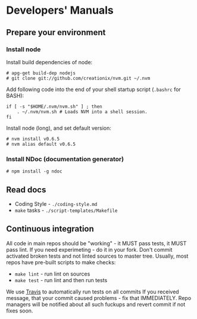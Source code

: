 Developers' Manuals
===================

## Prepare your environment

### Install node

Install build dependencies of node:

    # apg-get build-dep nodejs
    # git clone git://github.com/creationix/nvm.git ~/.nvm

Add following code into the end of your shell startup script (`.bashrc` for BASH):

    if [ -s "$HOME/.nvm/nvm.sh" ] ; then
        . ~/.nvm/nvm.sh # Loads NVM into a shell session.
    fi

Install node (long), and set default version:

    # nvm install v0.6.5
    # nvm alias default v0.6.5

### Install NDoc (documentation generator)

    # npm install -g ndoc

## Read docs

- Coding Style - `./coding-style.md`
- `make` tasks - `./script-templates/Makefile`

## Continuous integration

All code in main repos should be "working" - it MUST pass tests, it MUST pass lint. If you
need experimeting - do it in your fork. Don't commit activated broken tests and not linted
sources to master tree. Usually, most repos have pre-built scripts to make checks:

- `make lint` - run lint on sources
- `make test` - run lint and then run tests

We use [Travis](http://http://travis-ci.org) to automatically run tests on all commits
If you received message, that your commit caused problems - fix that IMMEDIATELY. Repo managers
will be notified about all such fuckups and revert commit if not fixes soon.